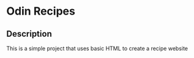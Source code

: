 # Odin Recipes

## Description
This is a simple project that uses basic HTML to create a recipe website
